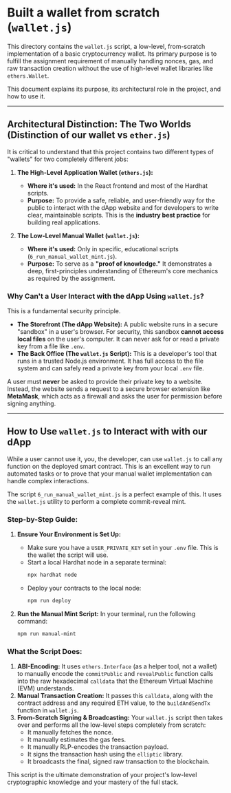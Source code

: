 # Built a wallet from scratch (`wallet.js`)

This directory contains the `wallet.js` script, a low-level, from-scratch implementation of a basic cryptocurrency wallet. Its primary purpose is to fulfill the assignment requirement of manually handling nonces, gas, and raw transaction creation without the use of high-level wallet libraries like `ethers.Wallet`.

This document explains its purpose, its architectural role in the project, and how to use it.

---

## Architectural Distinction: The Two Worlds (Distinction of our wallet vs `ether.js`)

It is critical to understand that this project contains two different types of "wallets" for two completely different jobs:

1.  **The High-Level Application Wallet (`ethers.js`):**
    *   **Where it's used:** In the React frontend and most of the Hardhat scripts.
    *   **Purpose:** To provide a safe, reliable, and user-friendly way for the public to interact with the dApp website and for developers to write clear, maintainable scripts. This is the **industry best practice** for building real applications.

2.  **The Low-Level Manual Wallet (`wallet.js`):**
    *   **Where it's used:** Only in specific, educational scripts (`6_run_manual_wallet_mint.js`).
    *   **Purpose:** To serve as a **"proof of knowledge."** It demonstrates a deep, first-principles understanding of Ethereum's core mechanics as required by the assignment.

### Why Can't a User Interact with the dApp Using `wallet.js`?

This is a fundamental security principle.

*   **The Storefront (The dApp Website):** A public website runs in a secure "sandbox" in a user's browser. For security, this sandbox **cannot access local files** on the user's computer. It can never ask for or read a private key from a file like `.env`.
*   **The Back Office (The `wallet.js` Script):** This is a developer's tool that runs in a trusted Node.js environment. It has full access to the file system and can safely read a private key from your local `.env` file.

A user must **never** be asked to provide their private key to a website. Instead, the website sends a request to a secure browser extension like **MetaMask**, which acts as a firewall and asks the user for permission before signing anything.

---

## How to Use `wallet.js` to Interact with with our dApp

While a user cannot use it, you, the developer, can use `wallet.js` to call any function on the deployed smart contract. This is an excellent way to run automated tasks or to prove that your manual wallet implementation can handle complex interactions.

The script `6_run_manual_wallet_mint.js` is a perfect example of this. It uses the `wallet.js` utility to perform a complete commit-reveal mint.

### Step-by-Step Guide:

1.  **Ensure Your Environment is Set Up:**
    *   Make sure you have a `USER_PRIVATE_KEY` set in your `.env` file. This is the wallet the script will use.
    *   Start a local Hardhat node in a separate terminal:
        ```bash
        npx hardhat node
        ```
    *   Deploy your contracts to the local node:
        ```bash
        npm run deploy
        ```

2.  **Run the Manual Mint Script:**
    In your terminal, run the following command:
    ```bash
    npm run manual-mint
    ```

### What the Script Does:

1.  **ABI-Encoding:** It uses `ethers.Interface` (as a helper tool, not a wallet) to manually encode the `commitPublic` and `revealPublic` function calls into the raw hexadecimal `calldata` that the Ethereum Virtual Machine (EVM) understands.
2.  **Manual Transaction Creation:** It passes this `calldata`, along with the contract address and any required ETH value, to the `buildAndSendTx` function in `wallet.js`.
3.  **From-Scratch Signing & Broadcasting:** Your `wallet.js` script then takes over and performs all the low-level steps completely from scratch:
    *   It manually fetches the nonce.
    *   It manually estimates the gas fees.
    *   It manually RLP-encodes the transaction payload.
    *   It signs the transaction hash using the `elliptic` library.
    *   It broadcasts the final, signed raw transaction to the blockchain.

This script is the ultimate demonstration of your project's low-level cryptographic knowledge and your mastery of the full stack.
